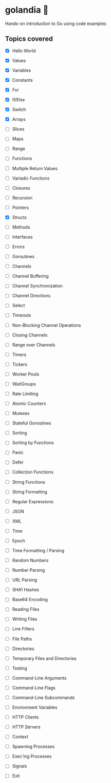 # golandia 🐹
Hands-on introduction to Go using code examples

## Topics covered
- [x] Hello World
- [x] Values
- [x] Variables
- [x] Constants
- [x] For
- [x] If/Else
- [x] Switch
- [x] Arrays
- [ ] Slices
- [ ] Maps
- [ ] Range
- [ ] Functions
- [ ] Multiple Return Values
- [ ] Variadic Functions
- [ ] Closures
- [ ] Recursion
- [ ] Pointers
- [x] Structs
- [ ] Methods
- [ ] Interfaces
- [ ] Errors
- [ ] Goroutines
- [ ] Channels
- [ ] Channel Buffering
- [ ] Channel Synchronization
- [ ] Channel Directions
- [ ] Select
- [ ] Timeouts
- [ ] Non-Blocking Channel Operations
- [ ] Closing Channels
- [ ] Range over Channels
- [ ] Timers
- [ ] Tickers
- [ ] Worker Pools
- [ ] WaitGroups
- [ ] Rate Limiting
- [ ] Atomic Counters
- [ ] Mutexes
- [ ] Stateful Goroutines
- [ ] Sorting
- [ ] Sorting by Functions
- [ ] Panic
- [ ] Defer
- [ ] Collection Functions
- [ ] String Functions
- [ ] String Formatting
- [ ] Regular Expressions
- [ ] JSON
- [ ] XML
- [ ] Time
- [ ] Epoch
- [ ] Time Formatting / Parsing
- [ ] Random Numbers
- [ ] Number Parsing
- [ ] URL Parsing
- [ ] SHA1 Hashes
- [ ] Base64 Encoding
- [ ] Reading Files
- [ ] Writing Files
- [ ] Line Filters
- [ ] File Paths
- [ ] Directories
- [ ] Temporary Files and Directories
- [ ] Testing
- [ ] Command-Line Arguments
- [ ] Command-Line Flags
- [ ] Command-Line Subcommands
- [ ] Environment Variables
- [ ] HTTP Clients
- [ ] HTTP Servers
- [ ] Context
- [ ] Spawning Processes
- [ ] Exec'ing Processes
- [ ] Signals
- [ ] Exit

